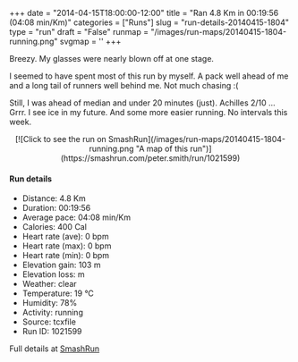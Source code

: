 +++
date = "2014-04-15T18:00:00-12:00"
title = "Ran 4.8 Km in 00:19:56 (04:08 min/Km)"
categories = ["Runs"]
slug = "run-details-20140415-1804"
type = "run"
draft = "False"
runmap = "/images/run-maps/20140415-1804-running.png"
svgmap = '<polyline points="95 79, 80 82, 79 83, 72 95, 52 100, 39 97, 40 84, 37 81, 6 71, 17 38, 55 2, 65 1, 69 5, 34 36, 29 42, 69 4, 65 0, 56 1, 18 35, 4 70, 39 82, 37 96, 49 99, 74 96, 78 85, 96 77">'
+++

Breezy. My glasses were nearly blown off at one stage. 

I seemed to have spent most of this run by myself. A pack well ahead of me and a long tail of runners well behind me. Not much chasing :(

Still, I was ahead of median and under 20 minutes (just). Achilles 2/10 ... Grrr. I see ice in my future. And some more easier running. No intervals this week. 



<!--more-->

<center>
[![Click to see the run on SmashRun](/images/run-maps/20140415-1804-running.png "A map of this run")](https://smashrun.com/peter.smith/run/1021599)
</center>

#### Run details

* Distance: 4.8 Km
* Duration: 00:19:56
* Average pace: 04:08 min/Km
* Calories: 400 Cal
* Heart rate (ave): 0 bpm
* Heart rate (max): 0 bpm
* Heart rate (min): 0 bpm
* Elevation gain: 103 m
* Elevation loss:  m
* Weather: clear
* Temperature: 19 &deg;C
* Humidity: 78%
* Activity: running
* Source: tcxfile
* Run ID: 1021599

Full details at [SmashRun](https://smashrun.com/peter.smith/run/1021599)